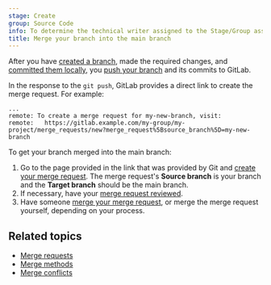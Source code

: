 ```yaml
---
stage: Create
group: Source Code
info: To determine the technical writer assigned to the Stage/Group associated with this page, see https://handbook.gitlab.com/handbook/product/ux/technical-writing/#assignments
title: Merge your branch into the main branch
---
```


After you have [created a branch](branch.md), made the required changes, and [committed them locally](commit.md),
you [push your branch](commit.md#send-changes-to-gitlab) and its commits to GitLab.

In the response to the `git push`, GitLab provides a direct link to create the merge request. For example:

```plaintext
...
remote: To create a merge request for my-new-branch, visit:
remote:   https://gitlab.example.com/my-group/my-project/merge_requests/new?merge_request%5Bsource_branch%5D=my-new-branch
```

To get your branch merged into the main branch:

1. Go to the page provided in the link that was provided by Git and
   [create your merge request](../../user/project/merge_requests/creating_merge_requests.md). The merge request's
   **Source branch** is your branch and the **Target branch** should be the main branch.
1. If necessary, have your [merge request reviewed](../../user/project/merge_requests/reviews/_index.md#request-a-review).
1. Have someone [merge your merge request](../../user/project/merge_requests/_index.md#merge-a-merge-request), or merge
   the merge request yourself, depending on your process.

## Related topics

- [Merge requests](../../user/project/merge_requests/_index.md)
- [Merge methods](../../user/project/merge_requests/methods/_index.md)
- [Merge conflicts](../../user/project/merge_requests/conflicts.md)
